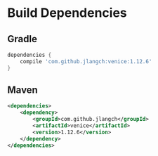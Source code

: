# Build Dependencies


## Gradle

```groovy
dependencies {
    compile 'com.github.jlangch:venice:1.12.6'
}
```

## Maven

```xml
<dependencies>
    <dependency>
        <groupId>com.github.jlangch</groupId>
        <artifactId>venice</artifactId>
        <version>1.12.6</version>
    </dependency>
</dependencies>
```
